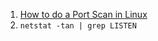  1. [How to do a Port Scan in Linux][1]
 2. `netstat -tan | grep LISTEN`
 
[1]: https://linuxhint.com/port_scan_linux/
